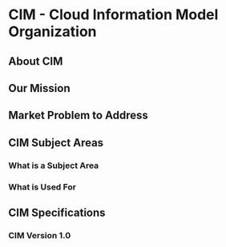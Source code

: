 # CIM - Cloud Information Model Organization

## About CIM

## Our Mission

## Market Problem to Address

## CIM Subject Areas
### What is a Subject Area
### What is Used For

## CIM Specifications
### CIM Version 1.0
